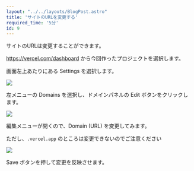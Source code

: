 ```yaml
---
layout: "../../layouts/BlogPost.astro"
title: 'サイトのURLを変更する'
required_time: '5分'
id: 9
---
```


サイトのURLは変更することができます。

https://vercel.com/dashboard から今回作ったプロジェクトを選択します。

画面左上あたりにある Settings を選択します。

![](/image/post-9/settings.png)

左メニューの Domains を選択し、ドメインパネルの Edit ボタンをクリックします。

![](/image/post-9/edit.png)

編集メニューが開くので、Domain (URL) を変更してみます。

ただし、`.vercel.app` のところは変更できないのでご注意ください

![](/image/post-9/domain.png)

Save ボタンを押して変更を反映させます。
